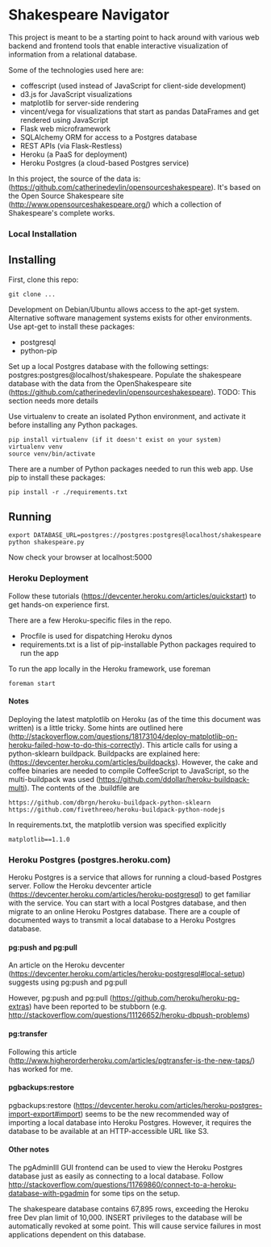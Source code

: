 # Shakespeare Navigator

This project is meant to be a starting point to hack around with various web backend and frontend tools that enable interactive visualization of information from a relational database.

Some of the technologies used here are:

* coffescript (used instead of JavaScript for client-side development)
* d3.js for JavaScript visualizations
* matplotlib for server-side rendering
* vincent/vega for visualizations that start as pandas DataFrames and get rendered using JavaScript
* Flask web microframework
* SQLAlchemy ORM for access to a Postgres database
* REST APIs (via Flask-Restless)
* Heroku (a PaaS for deployment)
* Heroku Postgres (a cloud-based Postgres service)


In this project, the source of the data is: (https://github.com/catherinedevlin/opensourceshakespeare). It's based on the Open Source Shakespeare site (http://www.opensourceshakespeare.org/) which a collection of Shakespeare's complete works.


### Local Installation

## Installing

First, clone this repo:

    git clone ...


Development on Debian/Ubuntu allows access to the apt-get system. Alternative software management systems exists for other environments. Use apt-get to install these packages:
* postgresql
* python-pip

Set up a local Postgres database with the following settings: postgres:postgres@localhost/shakespeare.
Populate the shakespeare database with the data from the OpenShakespeare site (https://github.com/catherinedevlin/opensourceshakespeare). TODO: This section needs more details

Use virtualenv to create an isolated Python environment, and activate it before installing any Python packages.
    
    pip install virtualenv (if it doesn't exist on your system) 
    virtualenv venv
    source venv/bin/activate

There are a number of Python packages needed to run this web app. Use pip to install these packages:

    pip install -r ./requirements.txt

## Running

    export DATABASE_URL=postgres://postgres:postgres@localhost/shakespeare
    python shakespeare.py 

Now check your browser at localhost:5000

### Heroku Deployment

Follow these tutorials (https://devcenter.heroku.com/articles/quickstart) to get hands-on experience first. 

There are a few Heroku-specific files in the repo.
* Procfile is used for dispatching Heroku dynos
* requirements.txt is a list of pip-installable Python packages required to run the app

To run the app locally in the Heroku framework, use foreman

    foreman start

#### Notes

Deploying the latest matplotlib on Heroku (as of the time this document was written) is a little tricky. Some hints are outlined here (http://stackoverflow.com/questions/18173104/deploy-matplotlib-on-heroku-failed-how-to-do-this-correctly). This article calls for using a python-sklearn buildpack. Buildpacks are explained here: (https://devcenter.heroku.com/articles/buildpacks). However, the cake and coffee binaries are needed to compile CoffeeScript to JavaScript, so the multi-buildpack was used (https://github.com/ddollar/heroku-buildpack-multi). The contents of the .buildfile are

    https://github.com/dbrgn/heroku-buildpack-python-sklearn
    https://github.com/fivethreeo/heroku-buildpack-python-nodejs

In requirements.txt, the matplotlib version was specified explicitly

    matplotlib==1.1.0


### Heroku Postgres (postgres.heroku.com)

Heroku Postgres is a service that allows for running a cloud-based Postgres server. Follow the Heroku devcenter article (https://devcenter.heroku.com/articles/heroku-postgresql) to get familiar with the service.  You can start with a local Postgres database, and then migrate to an online Heroku Postgres database.  There are a couple of documented ways to transmit a local database to a Heroku Postgres database. 


#### pg:push and pg:pull 
An article on the Heroku devcenter (https://devcenter.heroku.com/articles/heroku-postgresql#local-setup) suggests using pg:push and 
pg:pull

However, pg:push and pg:pull (https://github.com/heroku/heroku-pg-extras) have been reported to be stubborn (e.g. http://stackoverflow.com/questions/11126652/heroku-dbpush-problems)

#### pg:transfer
Following this article (http://www.higherorderheroku.com/articles/pgtransfer-is-the-new-taps/) has worked for me.

#### pgbackups:restore
pgbackups:restore (https://devcenter.heroku.com/articles/heroku-postgres-import-export#import) seems to be the new recommended way of importing a local database into Heroku Postgres.  However, it requires the database to be available at an HTTP-accessible URL like S3.

#### Other notes
The pgAdminIII GUI frontend can be used to view the Heroku Postgres database just as easily as connecting to a local database. Follow http://stackoverflow.com/questions/11769860/connect-to-a-heroku-database-with-pgadmin for some tips on the setup.

The shakespeare database contains 67,895 rows, exceeding the Heroku free Dev plan limit of 10,000. INSERT privileges to the database will be automatically revoked at some point. This will cause service failures in most applications dependent on this database.
